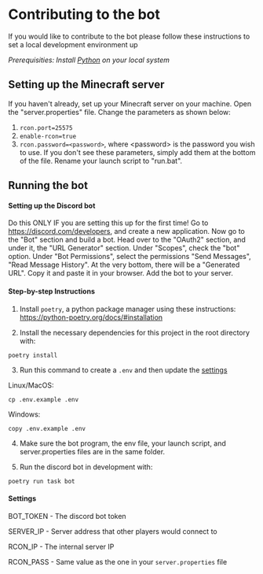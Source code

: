# Contributing to the bot

If you would like to contribute to the bot please follow these instructions to set a local development environment up

*Prerequisities: Install [Python](https://www.python.org/) on your local system*

## Setting up the Minecraft server
If you haven't already, set up your Minecraft server on your machine. Open the "server.properties" file. Change the parameters as shown below:
1. `rcon.port=25575`
2. `enable-rcon=true`
3. `rcon.password=<password>`, where \<password> is the password you wish to use. If you don't see these parameters, simply add them at the bottom of the file. 
Rename your launch script to "run.bat". 


## Running the bot

#### Setting up the Discord bot
Do this ONLY IF you are setting this up for the first time!
Go to https://discord.com/developers, and create a new application. Now go to the "Bot" section and build a bot. Head over to the "OAuth2" section, and under it, the "URL Generator" section. Under "Scopes", check the "bot" option. Under "Bot Permissions", select the permissions "Send Messages", "Read Message History". At the very bottom, there will be a "Generated URL". Copy it and paste it in your browser. Add the bot to your server. 

#### Step-by-step Instructions
1. Install `poetry`, a python package manager using these instructions: https://python-poetry.org/docs/#installation

2. Install the necessary dependencies for this project in the root directory with:
```shell
poetry install
```

3. Run this command to create a `.env` and then update the [settings](#settings)

Linux/MacOS:
```shell
cp .env.example .env
```

Windows:
```shell
copy .env.example .env
```

4. Make sure the bot program, the env file, your launch script, and server.properties files are in the same folder.

5. Run the discord bot in development with:
```shell
poetry run task bot
```

#### Settings
BOT_TOKEN - The discord bot token

SERVER_IP - Server address that other players would connect to

RCON_IP - The internal server IP

RCON_PASS - Same value as the one in your `server.properties` file
